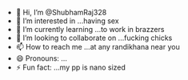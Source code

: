 - 👋 Hi, I’m @ShubhamRaj328
- 👀 I’m interested in ...having sex
- 🌱 I’m currently learning ...to work in brazzers
- 💞️ I’m looking to collaborate on ...fucking chicks
- 📫 How to reach me ...at any randikhana near you
- 😄 Pronouns: ...
- ⚡ Fun fact: ...my pp is nano sized

<!---
ShubhamRaj328/ShubhamRaj328 is a ✨ special ✨ repository because its `README.md` (this file) appears on your GitHub profile.
You can click the Preview link to take a look at your changes.
--->
